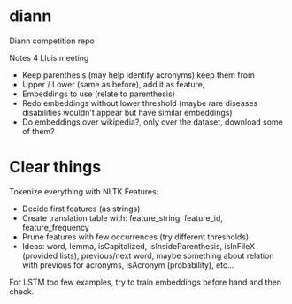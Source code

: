 # diann
Diann competition repo


Notes 4 Lluis meeting


* Keep parenthesis (may help identify acronyms) keep them from
* Upper / Lower (same as before), add it as feature,
* Embeddings to use (relate to parenthesis)
* Redo embeddings without lower threshold (maybe rare diseases disabilities wouldn't appear but have similar embeddings)
* Do embeddings over wikipedia?, only over the dataset, download some of them?

# Clear things

Tokenize everything with NLTK
Features:
* Decide first features (as strings)
* Create translation table with: feature_string, feature_id, feature_frequency
* Prune features with few occurrences (try different thresholds)
* Ideas: word, lemma, isCapitalized, isInsideParenthesis, isInFileX (provided lists), previous/next word, maybe
something about relation with previous for acronyms, isAcronym (probability), etc...

For LSTM too few examples, try to train embeddings before hand and then check.